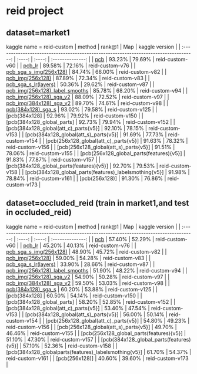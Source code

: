 
# reid project 

## dataset=market1
kaggle name = reid-custom
|                                        method                                         | rank@1 |  Map   |  kaggle version  |
| :-----------------------------------------------------------------------------------: | :----: | :----: | :--------------: |
|                            [pcb](project_result/pcb.ipynb)                            | 93.23% | 79.69% | reid-custom-v60  |
|                      [pcb_lr](project_result/pcb_same_lr.ipynb)                       | 89.58% | 72.16% | reid-custom-v76  |
|              [pcb_sga_s_img(256x128)](project_result/pcb_same_lr.ipynb)               | 84.74% | 66.00% | reid-custom-v82  |
|               [pcb_img(256x128)](project_result/pcb_img(256x128).ipynb)               | 87.89% | 72.34% | reid-custom-v83  |
|              [pcb_sga_s_lr(layers)](project_result/pcb_lr(layers).ipynb)              | 50.36% | 29.62% | reid-custom-v87  |
| [pcb_img(256x128)_label_smooths](project_result/pcb_img(256x128)_label_smooths.ipynb) | 85.78% | 68.20% | reid-custom-v94  |
|        [pcb_img(256x128)_sga_v2](project_result/pcb_img(256x128)_sga_v2.ipynb)        | 88.09% | 72.52% | reid-custom-v97  |
|        [pcb_img(384x128)_sga_v2](project_result/pcb_img(384x128)_sga_v2.ipynb)        | 89.70% | 74.61% | reid-custom-v98  |
|             [pcb(384x128)_sga_s](project_result/pcb(384x128)_sga_s.ipynb)             | 93.02% | 79.58% | reid-custom-v125 |
|                                     [pcb(384x128]                                     | 92.96% | 79.92% | reid-custom-v150 |
|                              [pcb(384x128_global_parts]                               | 92.73% | 79.94% | reid-custom-v152 |
|                         [pcb(384x128_global(att_c)_parts{v5}]                         | 92.10% | 78.15% | reid-custom-v153 |
|                         [pcb(384x128_global(att_s)_parts{v5}]                         | 91.69% | 77.73% | reid-custom-v154 |
|                         [pcb(256x128_global(att_c)_parts{v5}]                         | 91.63% | 78.32% | reid-custom-v156 |
|                         [pcb(256x128_global(att_s)_parts{v5}]                         | 91.51% | 78.06% | reid-custom-v155 |
|                       [pcb(256x128_global_parts(features){v5}]                        | 91.83% | 77.87% | reid-custom-v157 |
|                       [pcb(384x128_global_parts(features){v5}]                        | 92.70% | 79.53% | reid-custom-v158 |
|                [pcb(384x128_global_parts(features)_labelsmothing{v5}]                 | 91.98% | 78.84% | reid-custom-v161 |
|                                    [pcb(256x128)]                                     | 91.30% | 76.86% | reid-custom-v173 |







##  dataset=occluded_reid (train in market1,and test in occluded_reid)
kaggle name = reid-custom
|                                        method                                         | rank@1 |  Map   |  kaggle version  |
| :-----------------------------------------------------------------------------------: | :----: | :----: | :--------------: |
|                            [pcb](project_result/pcb.ipynb)                            | 57.40% | 52.29% | reid-custom-v60  |
|                      [pcb_lr](project_result/pcb_same_lr.ipynb)                       | 45.20% | 40.13% | reid-custom-v76  |
|              [pcb_sga_s_img(256x128)](project_result/pcb_same_lr.ipynb)               | 48.90% | 45.72% | reid-custom-v82  |
|               [pcb_img(256x128)](project_result/pcb_img(256x128).ipynb)               | 59.00% | 54.28% | reid-custom-v83  |
|              [pcb_sga_s_lr(layers)](project_result/pcb_lr(layers).ipynb)              | 33.90% | 28.66% | reid-custom-v87  |
| [pcb_img(256x128)_label_smooths](project_result/pcb_img(256x128)_label_smooths.ipynb) | 51.90% | 48.22% | reid-custom-v94  |
|        [pcb_img(256x128)_sga_v2](project_result/pcb_img(256x128)_sga_v2.ipynb)        | 54.90% | 50.28% | reid-custom-v97  |
|        [pcb_img(384x128)_sga_v2](project_result/pcb_img(384x128)_sga_v2.ipynb)        | 59.50% | 53.03% | reid-custom-v98  |
|             [pcb(384x128)_sga_s](project_result/pcb(384x128)_sga_s.ipynb)             | 60.20% | 53.88% | reid-custom-v125 |
|                                     [pcb(384x128]                                     | 60.50% | 54.14% | reid-custom-v150 |
|                              [pcb(384x128_global_parts]                               | 58.20% | 52.85% | reid-custom-v152 |
|                         [pcb(384x128_global(att_c)_parts{v5}]                         | 53.40% | 47.54% | reid-custom-v153 |
|                         [pcb(384x128_global(att_s)_parts{v5}]                         | 56.00% | 50.14% | reid-custom-v154 |
|                         [pcb(256x128_global(att_c)_parts{v5}]                         | 54.80% | 49.23% | reid-custom-v156 |
|                         [pcb(256x128_global(att_s)_parts{v5}]                         | 49.70% | 46.46% | reid-custom-v155 |
|                       [pcb(256x128_global_parts(features){v5}]                        | 51.10% | 47.30% | reid-custom-v157 |
|                       [pcb(384x128_global_parts(features){v5}]                        | 57.10% | 52.36% | reid-custom-v158 |
|                 [pcb(384x128_globalparts(features)_labelsmothing{v5}]                 | 61.70% | 54.37% | reid-custom-v161 |
|                                    [pcb(256x128)]                                     | 40.60% | 39.60% | reid-custom-v173 |



